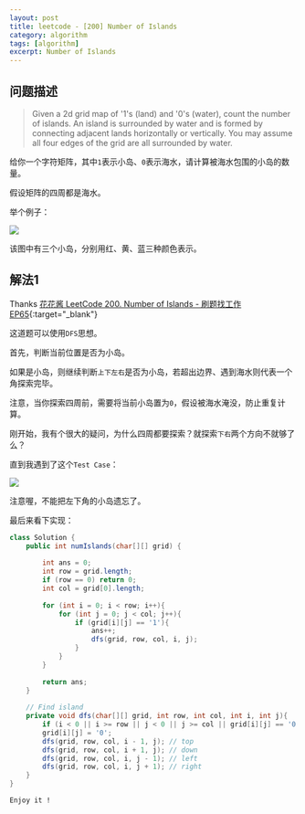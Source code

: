 ```yaml
---
layout: post
title: leetcode - [200] Number of Islands
category: algorithm
tags: [algorithm]
excerpt: Number of Islands
---
```


## 问题描述  


> Given a 2d grid map of '1's (land) and '0's (water), count the number of islands. An island is surrounded by water and is formed by connecting adjacent lands horizontally or vertically. You may assume all four edges of the grid are all surrounded by water.  

给你一个字符矩阵，其中`1`表示小岛、`0`表示海水，请计算被海水包围的小岛的数量。  

假设矩阵的四周都是海水。  


举个例子：  

![](https://yyc-images.oss-cn-beijing.aliyuncs.com/leetcode_200_demo.png)  

该图中有三个小岛，分别用红、黄、蓝三种颜色表示。  


## 解法1  

Thanks [花花酱 LeetCode 200. Number of Islands - 刷题找工作 EP65](https://www.youtube.com/watch?v=XSmgFKe-XYU){:target="_blank"}  

这道题可以使用`DFS`思想。  

首先，判断当前位置是否为小岛。  

如果是小岛，则继续判断`上下左右`是否为小岛，若超出边界、遇到海水则代表一个角探索完毕。  

注意，当你探索四周前，需要将当前小岛置为`0`，假设被海水淹没，防止重复计算。  


刚开始，我有个很大的疑问，为什么四周都要探索？就探索`下右`两个方向不就够了么？  

直到我遇到了这个`Test Case`：  

![](https://yyc-images.oss-cn-beijing.aliyuncs.com/leetcode_200_why_need_left_and_top.png)  


注意喔，不能把左下角的小岛遗忘了。  

最后来看下实现：  


``` java
class Solution {
    public int numIslands(char[][] grid) {
        
        int ans = 0;
        int row = grid.length;
        if (row == 0) return 0;
        int col = grid[0].length;
        
        for (int i = 0; i < row; i++){
            for (int j = 0; j < col; j++){
                if (grid[i][j] == '1'){
                    ans++;
                    dfs(grid, row, col, i, j);
                }
            }
        }
        
        return ans;
    }
    
    // Find island
    private void dfs(char[][] grid, int row, int col, int i, int j){
        if (i < 0 || i >= row || j < 0 || j >= col || grid[i][j] == '0') return;
        grid[i][j] = '0';
        dfs(grid, row, col, i - 1, j); // top
        dfs(grid, row, col, i + 1, j); // down
        dfs(grid, row, col, i, j - 1); // left
        dfs(grid, row, col, i, j + 1); // right
    }
}
```

`Enjoy it ! `
